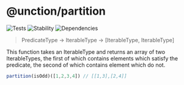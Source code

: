 # @unction/partition

![Tests][BADGE_TRAVIS]
![Stability][BADGE_STABILITY]
![Dependencies][BADGE_DEPENDENCY]

> PredicateType -> IterableType -> [IterableType, IterableType]

This function takes an IterableType and returns an array of two IterableTypes,
the first of which contains elements which satisfy the predicate,
the second of which contains element which do not.

``` javascript
partition(isOdd)([1,2,3,4]) // [[1,3],[2,4]]
```

[BADGE_TRAVIS]: https://img.shields.io/travis/unctionjs/partition.svg?maxAge=2592000&style=flat-square
[BADGE_STABILITY]: https://img.shields.io/badge/stability-strong-green.svg?maxAge=2592000&style=flat-square
[BADGE_DEPENDENCY]: https://img.shields.io/david/unctionjs/partition.svg?maxAge=2592000&style=flat-square
